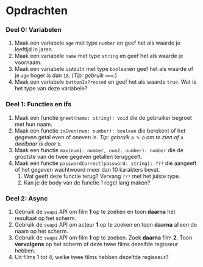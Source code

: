 # Opdrachten

### Deel 0: Variabelen

1. Maak een variabele `age` met type `number` en geef het als waarde je leeftijd in jaren.
2. Maak een variabele `name` met type `string` en geef het als waarde je voornaam.
3. Maak een variabele `isAdult` met type `boolean`en geef het als waarde of je `age` hoger is dan `18`. (*Tip: gebruik `===`.*)
4. Maak een variabele `buttonIsPressed` en geef het als waarde `true`. Wat is het type van deze variabele?

### Deel 1: Functies en ifs

1. Maak een functie `greet(name: string): void` die de gebruiker begroet met hun naam.
2. Maak een functie `isEven(num: number): boolean` die berekent of het gegeven getal even of oneven is. *Tip: gebruik `a % b` om te zien of `a` deelbaar is door `b`.*
3. Maak een functie `max(num1: number, num2: number): number` die de grootste van de twee gegeven getallen teruggeeft.
4. Maak een functie `passwordCorrect(password: string): ???` die aangeeft of het gegeven wachtwoord meer dan 10 karakters bevat.
   1. Wat geeft deze functie terug? Vervang `???` met het juiste type.
   2. Kan je de body van de functie 1 regel lang maken?

### Deel 2: Async

1. Gebruik de `swapi` API om film **1** op te zoeken en toon **daarna** het resultaat op het scherm.
2. Gebruik de `swapi` API om acteur **1** op te zoeken en toon **daarna** alleen de naam op het scherm.
3. Gebruik de `swapi` API om film **1** op te zoeken. Zoek **daarna** film **2**. Toon **vervolgens** op het scherm of deze twee films dezelfde regisseur hebben.
4. Uit films 1 tot 4, welke twee films hebben dezelfde regisseur?

